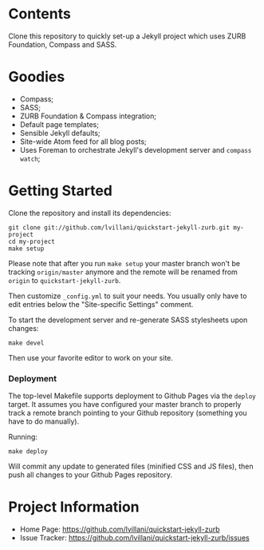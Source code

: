 Contents
========

Clone this repository to quickly set-up a Jekyll project which uses ZURB
Foundation, Compass and SASS.




Goodies
=======

* Compass;
* SASS;
* ZURB Foundation & Compass integration;
* Default page templates;
* Sensible Jekyll defaults;
* Site-wide Atom feed for all blog posts;
* Uses Foreman to orchestrate Jekyll's development server and `compass watch`;




Getting Started
===============

Clone the repository and install its dependencies:

    git clone git://github.com/lvillani/quickstart-jekyll-zurb.git my-project
    cd my-project
    make setup

Please note that after you run `make setup` your master branch won't be tracking
`origin/master` anymore and the remote will be renamed from `origin` to
`quickstart-jekyll-zurb`.

Then customize `_config.yml` to suit your needs. You usually only have to edit
entries below the "Site-specific Settings" comment.

To start the development server and re-generate SASS stylesheets upon changes:

    make devel

Then use your favorite editor to work on your site.

### Deployment

The top-level Makefile supports deployment to Github Pages via the `deploy`
target. It assumes you have configured your master branch to properly track a
remote branch pointing to your Github repository (something you have to do
manually).

Running:

    make deploy

Will commit any update to generated files (minified CSS and JS files), then push
all changes to your Github Pages repository.




Project Information
===================

* Home Page: https://github.com/lvillani/quickstart-jekyll-zurb
* Issue Tracker: https://github.com/lvillani/quickstart-jekyll-zurb/issues
